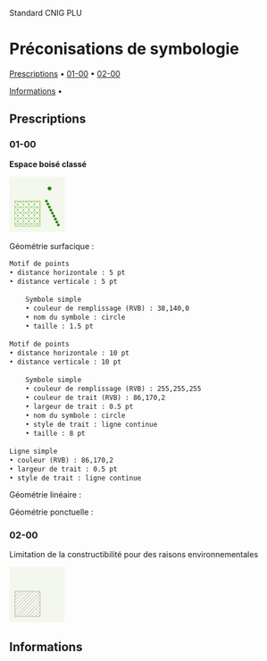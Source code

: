 Standard CNIG PLU

# Préconisations de symbologie

[Prescriptions](#prescriptions) • [01-00](#01-00) • [02-00](#02-00)

[Informations](#informations) •

## Prescriptions

### 01-00  
**Espace boisé classé**

![PSC-01-00](/PLU/vignettes/PSC-01-00.png)

Géométrie surfacique :  
```
Motif de points
• distance horizontale : 5 pt
• distance verticale : 5 pt

    Symbole simple
    • couleur de remplissage (RVB) : 38,140,0
    • nom du symbole : circle
    • taille : 1.5 pt

Motif de points
• distance horizontale : 10 pt
• distance verticale : 10 pt

    Symbole simple
    • couleur de remplissage (RVB) : 255,255,255
    • couleur de trait (RVB) : 86,170,2
    • largeur de trait : 0.5 pt
    • nom du symbole : circle
    • style de trait : ligne continue
    • taille : 8 pt

Ligne simple
• couleur (RVB) : 86,170,2
• largeur de trait : 0.5 pt
• style de trait : ligne continue
```

Géométrie linéaire :  

Géométrie ponctuelle : 

### 02-00

Limitation de la constructibilité pour des raisons environnementales

![PSC-02-00](/PLU/vignettes/PSC-02-00.png)


## Informations
